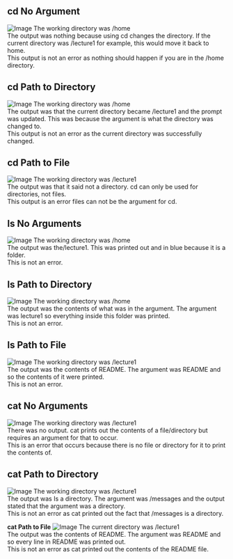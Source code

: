 ## cd No Argument
![Image](SC1.png)
The working directory was /home <br/>
The output was nothing because using cd changes the directory. If the current directory was /lecture1 for example, this would move it back to home. <br/>
This output is not an error as nothing should happen if you are in the /home directory. <br/>

## cd Path to Directory
![Image](SC2.png)
The working directory was /home <br/>
The output was that the current directory became /lecture1 and the prompt was updated. This was because the argument is what the directory was changed to. <br/>
This output is not an error as the current directory was successfully changed. <br/>

## cd Path to File
![Image](SC10.png)
The working directory was /lecture1 <br/>
The output was that it said not a directory. cd can only be used for directories, not files.<br/>
This output is an error files can not be the argument for cd. <br/>

## ls No Arguments
![Image](SC4.png)
The working directory was /home <br/>
The output was the/lecture1. This was printed out and in blue because it is a folder. <br/>
This is not an error. <br/>

## ls Path to Directory
![Image](SC5.png)
The working directory was /home <br/>
The output was the contents of what was in the argument. The argument was lecture1 so everything inside this folder was printed. <br/>
This is not an error. <br/>

## ls Path to File
![Image](SC6.png)
The working directory was /lecture1 <br/>
The output was the contents of README. The argument was README and so the contents of it were printed. <br/>
This is not an error. <br/>

## cat No Arguments
![Image](SC7.png)
The working directory was /lecture1 <br/>
There was no output. cat prints out the contents of a file/directory but requires an argument for that to occur. <br/>
This is an error that occurs because there is no file or directory for it to print the contents of. <br/>

## cat Path to Directory
![Image](SC8.png)
The working directory was /lecture1 <br/>
The output was Is a directory. The argument was /messages and the output stated that the argument was a directory. <br/>
This is not an error as cat printed out the fact that /messages is a directory. <br/>

**cat Path to File**
![Image](SC9.png)
The current directory was /lecture1 <br/>
The output was the contents of README. The argument was README and so every line in README was printed out. <br/>
This is not an error as cat printed out the contents of the README file. <br/>
